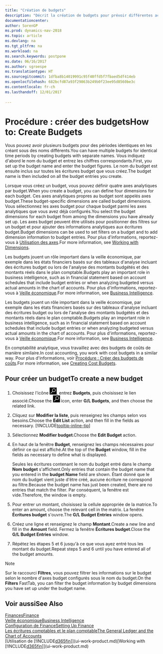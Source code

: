 ```yaml
---
title: "Création de budgets"
description: "Décrit la création de budgets pour prévoir différentes activités financières et affecter des axes analytiques à des fins de veille économique."
documentationcenter: 
author: SorenGP
ms.prod: dynamics-nav-2018
ms.topic: article
ms.devlang: na
ms.tgt_pltfrm: na
ms.workload: na
ms.search.keywords: postpone
ms.date: 06/16/2017
ms.author: sgroespe
ms.translationtype: HT
ms.sourcegitcommit: 1dfba8b14019991c95f40ffd5f7fbaed5df414eb
ms.openlocfilehash: 682bcfd87a93f29863b249b0f23ee95d8560be3c
ms.contentlocale: fr-ch
ms.lasthandoff: 12/01/2017

---
```

# <a name="how-to-create--budgets"></a><span data-ttu-id="b4f1e-103">Procédure : créer des budgets</span><span class="sxs-lookup"><span data-stu-id="b4f1e-103">How to: Create  Budgets</span></span>
<span data-ttu-id="b4f1e-104">Vous pouvez avoir plusieurs budgets pour des périodes identiques en les créant sous des noms différents.</span><span class="sxs-lookup"><span data-stu-id="b4f1e-104">You can have multiple budgets for identical time periods by creating budgets with separate names.</span></span> <span data-ttu-id="b4f1e-105">Vous indiquez d'abord le nom du budget et entrez les chiffres correspondants.</span><span class="sxs-lookup"><span data-stu-id="b4f1e-105">First, you set up the budget name and enter the budget figures.</span></span> <span data-ttu-id="b4f1e-106">Le nom du budget est ensuite inclus sur toutes les écritures budget que vous créez.</span><span class="sxs-lookup"><span data-stu-id="b4f1e-106">The budget name is then included on all the budget entries you create.</span></span>  

 <span data-ttu-id="b4f1e-107">Lorsque vous créez un budget, vous pouvez définir quatre axes analytiques par budget.</span><span class="sxs-lookup"><span data-stu-id="b4f1e-107">When you create a budget, you can define four dimensions for each budget.</span></span> <span data-ttu-id="b4f1e-108">Ces axes analytiques propres au budget sont appelés axes budget.</span><span class="sxs-lookup"><span data-stu-id="b4f1e-108">These budget-specific dimensions are called budget dimensions.</span></span> <span data-ttu-id="b4f1e-109">Vous sélectionnez les axes budget pour chaque budget parmi les axes analytiques que vous avez déjà configurés.</span><span class="sxs-lookup"><span data-stu-id="b4f1e-109">You select the budget dimensions for each budget from among the dimensions you have already set up.</span></span> <span data-ttu-id="b4f1e-110">Les axes budget peuvent être utilisés pour positionner des filtres sur un budget et pour ajouter des informations analytiques aux écritures budget.</span><span class="sxs-lookup"><span data-stu-id="b4f1e-110">Budget dimensions can be used to set filters on a budget and to add dimension information to budget entries.</span></span> <span data-ttu-id="b4f1e-111">Pour plus d'informations, reportez-vous à [Utilisation des axes](finance-dimensions.md).</span><span class="sxs-lookup"><span data-stu-id="b4f1e-111">For more information, see [Working with Dimensions](finance-dimensions.md).</span></span>

 <span data-ttu-id="b4f1e-112">Les budgets jouent un rôle important dans la veille économique, par exemple dans les états financiers basés sur des tableaux d'analyse incluant des écritures budget ou lors de l'analyse des montants budgétés et des montants réels dans le plan comptable.</span><span class="sxs-lookup"><span data-stu-id="b4f1e-112">Budgets play an important role in business intelligence, such as in financial statement based on account schedules that include budget entries or when analyzing budgeted versus actual amounts in the chart of accounts.</span></span> <span data-ttu-id="b4f1e-113">Pour plus d'informations, reportez-vous à [Veille économique](bi.md).</span><span class="sxs-lookup"><span data-stu-id="b4f1e-113">For more information, see [Business Intelligence](bi.md).</span></span>

 <span data-ttu-id="b4f1e-114">Les budgets jouent un rôle important dans la veille économique, par exemple dans les états financiers basés sur des tableaux d'analyse incluant des écritures budget ou lors de l'analyse des montants budgétés et des montants réels dans le plan comptable.</span><span class="sxs-lookup"><span data-stu-id="b4f1e-114">Budgets play an important role in business intelligence, such as in financial statement based on account schedules that include budget entries or when analyzing budgeted versus actual amounts in the chart of accounts.</span></span> <span data-ttu-id="b4f1e-115">Pour plus d'informations, reportez-vous à [Veille économique](bi.md).</span><span class="sxs-lookup"><span data-stu-id="b4f1e-115">For more information, see [Business Intelligence](bi.md).</span></span>

<span data-ttu-id="b4f1e-116">En comptabilité analytique, vous travaillez avec des budgets de coûts de manière similaire.</span><span class="sxs-lookup"><span data-stu-id="b4f1e-116">In cost accounting, you work with cost budgets in a similar way.</span></span> <span data-ttu-id="b4f1e-117">Pour plus d'informations, voir [Procédure : Créer des budgets de coûts](finance-create-cost-budgets.md).</span><span class="sxs-lookup"><span data-stu-id="b4f1e-117">For more information, see [Creating Cost Budgets](finance-create-cost-budgets.md).</span></span>    

## <a name="to-create-a-new-budget"></a><span data-ttu-id="b4f1e-118">Pour créer un budget</span><span class="sxs-lookup"><span data-stu-id="b4f1e-118">To create a new budget</span></span>  

1. <span data-ttu-id="b4f1e-119">Choisissez l'icône ![Page ou état pour la recherche](media/ui-search/search_small.png "Page ou état pour la recherche"), entrez **Budgets**, puis choisissez le lien associé.</span><span class="sxs-lookup"><span data-stu-id="b4f1e-119">Choose the ![Search for Page or Report](media/ui-search/search_small.png "Search for Page or Report icon") icon, enter **G/L Budgets**, and then choose the related link.</span></span>  
2. <span data-ttu-id="b4f1e-120">Cliquez sur **Modifier la liste**, puis renseignez les champs selon vos besoins.</span><span class="sxs-lookup"><span data-stu-id="b4f1e-120">Choose the **Edit List** action, and then fill in the fields as necessary.</span></span> [!INCLUDE[tooltip-inline-tip](includes/tooltip-inline-tip_md.md)]  
3. <span data-ttu-id="b4f1e-121">Sélectionnez **Modifier budget**.</span><span class="sxs-lookup"><span data-stu-id="b4f1e-121">Choose the **Edit Budget** action.</span></span>
4. <span data-ttu-id="b4f1e-122">En haut de la fenêtre **Budget**, renseignez les champs nécessaires pour définir ce qui est affiché.</span><span class="sxs-lookup"><span data-stu-id="b4f1e-122">At the top of the **Budget** window, fill in the fields as necessary to define what is displayed.</span></span>  

    <span data-ttu-id="b4f1e-123">Seules les écritures contenant le nom du budget entré dans le champ **Nom budget** s'affichent.</span><span class="sxs-lookup"><span data-stu-id="b4f1e-123">Only entries that contain the budget name that you entered in the **budget Name** field are shown.</span></span> <span data-ttu-id="b4f1e-124">Étant donné que le nom du budget vient juste d'être créé, aucune écriture ne correspond au filtre.</span><span class="sxs-lookup"><span data-stu-id="b4f1e-124">Because the budget name has just been created, there are no entries that match the filter.</span></span> <span data-ttu-id="b4f1e-125">Par conséquent, la fenêtre est vide.</span><span class="sxs-lookup"><span data-stu-id="b4f1e-125">Therefore, the window is empty.</span></span>  
5. <span data-ttu-id="b4f1e-126">Pour entrer un montant, choisissez la cellule appropriée de la matrice.</span><span class="sxs-lookup"><span data-stu-id="b4f1e-126">To enter an amount, choose the relevant cell in the matrix.</span></span> <span data-ttu-id="b4f1e-127">La fenêtre **Écritures budget** s'ouvre.</span><span class="sxs-lookup"><span data-stu-id="b4f1e-127">The **G/L Budget Entries** window opens.</span></span>  
6. <span data-ttu-id="b4f1e-128">Créez une ligne et renseignez le champ **Montant**.</span><span class="sxs-lookup"><span data-stu-id="b4f1e-128">Create a new line and fill in the **Amount** field.</span></span> <span data-ttu-id="b4f1e-129">Fermez la fenêtre **Écritures budget**.</span><span class="sxs-lookup"><span data-stu-id="b4f1e-129">Close the **G/L Budget Entries** window.</span></span>  
7. <span data-ttu-id="b4f1e-130">Répétez les étapes 5 et 6 jusqu'à ce que vous ayez entré tous les montant du budget.</span><span class="sxs-lookup"><span data-stu-id="b4f1e-130">Repeat steps 5 and 6 until you have entered all of the budget amounts.</span></span>  

> [!NOTE]  
>  <span data-ttu-id="b4f1e-131">Sur le raccourci **Filtres**, vous pouvez filtrer les informations sur le budget selon le nombre d'axes budget configurés sous le nom du budget.</span><span class="sxs-lookup"><span data-stu-id="b4f1e-131">On the **Filters** FastTab, you can filter the budget information by budget dimensions you have set up under the budget name.</span></span>   

## <a name="see-also"></a><span data-ttu-id="b4f1e-132">Voir aussi</span><span class="sxs-lookup"><span data-stu-id="b4f1e-132">See Also</span></span>
[<span data-ttu-id="b4f1e-133">Finances</span><span class="sxs-lookup"><span data-stu-id="b4f1e-133">Finance</span></span>](finance.md)  
[<span data-ttu-id="b4f1e-134">Veille économique</span><span class="sxs-lookup"><span data-stu-id="b4f1e-134">Business Intelligence</span></span>](bi.md)  
[<span data-ttu-id="b4f1e-135">Configuration de Finance</span><span class="sxs-lookup"><span data-stu-id="b4f1e-135">Setting Up Finance</span></span>](finance-setup-finance.md)  
[<span data-ttu-id="b4f1e-136">Les écritures comptables et le plan comptable</span><span class="sxs-lookup"><span data-stu-id="b4f1e-136">The General Ledger and the Chart of Accounts</span></span>](finance-general-ledger.md)  
<span data-ttu-id="b4f1e-137">[Utilisation de [!INCLUDE[d365fin](includes/d365fin_md.md)]](ui-work-product.md)</span><span class="sxs-lookup"><span data-stu-id="b4f1e-137">[Working with [!INCLUDE[d365fin](includes/d365fin_md.md)]](ui-work-product.md)</span></span>  

